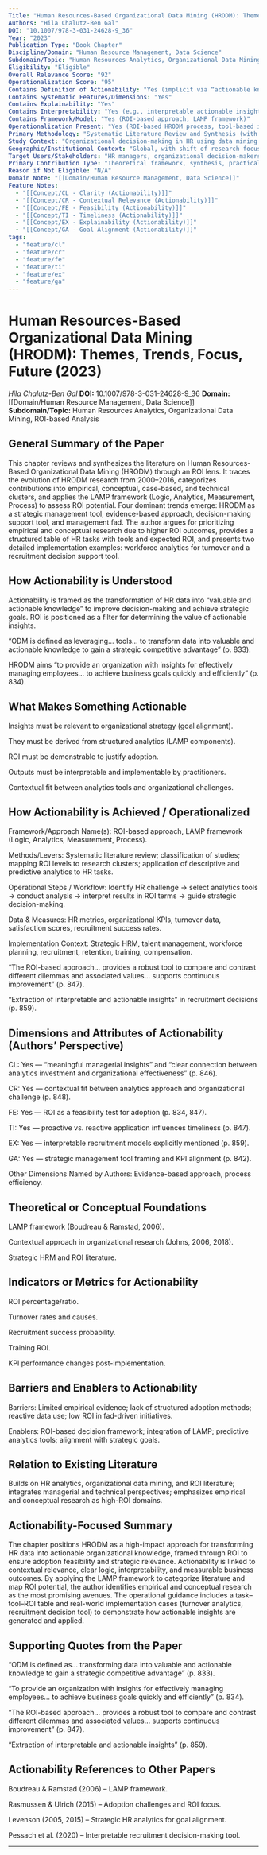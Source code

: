 ```yaml
---
Title: "Human Resources-Based Organizational Data Mining (HRODM): Themes, Trends, Focus, Future"
Authors: "Hila Chalutz-Ben Gal"
DOI: "10.1007/978-3-031-24628-9_36"
Year: "2023"
Publication Type: "Book Chapter"
Discipline/Domain: "Human Resource Management, Data Science"
Subdomain/Topic: "Human Resources Analytics, Organizational Data Mining, ROI-based Analysis"
Eligibility: "Eligible"
Overall Relevance Score: "92"
Operationalization Score: "95"
Contains Definition of Actionability: "Yes (implicit via “actionable knowledge” definition in ODM/HRODM context)"
Contains Systematic Features/Dimensions: "Yes"
Contains Explainability: "Yes"
Contains Interpretability: "Yes (e.g., interpretable actionable insights in recruitment model)"
Contains Framework/Model: "Yes (ROI-based approach, LAMP framework)"
Operationalization Present: "Yes (ROI-based HRODM process, tool-based implementation examples)"
Primary Methodology: "Systematic Literature Review and Synthesis (with conceptual and empirical analysis)"
Study Context: "Organizational decision-making in HR using data mining and analytics, ROI lens"
Geographic/Institutional Context: "Global, with shift of research focus from Europe to North America"
Target Users/Stakeholders: "HR managers, organizational decision-makers, data scientists, researchers"
Primary Contribution Type: "Theoretical framework, synthesis, practical implementation guidance"
Reason if Not Eligible: "N/A"
Domain Note: "[[Domain/Human Resource Management, Data Science]]"
Feature Notes:
  - "[[Concept/CL - Clarity (Actionability)]]"
  - "[[Concept/CR - Contextual Relevance (Actionability)]]"
  - "[[Concept/FE - Feasibility (Actionability)]]"
  - "[[Concept/TI - Timeliness (Actionability)]]"
  - "[[Concept/EX - Explainability (Actionability)]]"
  - "[[Concept/GA - Goal Alignment (Actionability)]]"
tags:
  - "feature/cl"
  - "feature/cr"
  - "feature/fe"
  - "feature/ti"
  - "feature/ex"
  - "feature/ga"
---
```

# Human Resources-Based Organizational Data Mining (HRODM): Themes, Trends, Focus, Future (2023)
*Hila Chalutz-Ben Gal*
**DOI:** 10.1007/978-3-031-24628-9_36
**Domain:** [[Domain/Human Resource Management, Data Science]]
**Subdomain/Topic:** Human Resources Analytics, Organizational Data Mining, ROI-based Analysis

## General Summary of the Paper
This chapter reviews and synthesizes the literature on Human Resources-Based Organizational Data Mining (HRODM) through an ROI lens. It traces the evolution of HRODM research from 2000–2016, categorizes contributions into empirical, conceptual, case-based, and technical clusters, and applies the LAMP framework (Logic, Analytics, Measurement, Process) to assess ROI potential. Four dominant trends emerge: HRODM as a strategic management tool, evidence-based approach, decision-making support tool, and management fad. The author argues for prioritizing empirical and conceptual research due to higher ROI outcomes, provides a structured table of HR tasks with tools and expected ROI, and presents two detailed implementation examples: workforce analytics for turnover and a recruitment decision support tool.

## How Actionability is Understood
Actionability is framed as the transformation of HR data into “valuable and actionable knowledge” to improve decision-making and achieve strategic goals. ROI is positioned as a filter for determining the value of actionable insights.

  
“ODM is defined as leveraging… tools… to transform data into valuable and actionable knowledge to gain a strategic competitive advantage” (p. 833).  

  
HRODM aims “to provide an organization with insights for effectively managing employees… to achieve business goals quickly and efficiently” (p. 834).

## What Makes Something Actionable
Insights must be relevant to organizational strategy (goal alignment).

They must be derived from structured analytics (LAMP components).

ROI must be demonstrable to justify adoption.

Outputs must be interpretable and implementable by practitioners.

Contextual fit between analytics tools and organizational challenges.

## How Actionability is Achieved / Operationalized
Framework/Approach Name(s): ROI-based approach, LAMP framework (Logic, Analytics, Measurement, Process).  

Methods/Levers: Systematic literature review; classification of studies; mapping ROI levels to research clusters; application of descriptive and predictive analytics to HR tasks.  

Operational Steps / Workflow: Identify HR challenge → select analytics tools → conduct analysis → interpret results in ROI terms → guide strategic decision-making.  

Data &amp; Measures: HR metrics, organizational KPIs, turnover data, satisfaction scores, recruitment success rates.  

Implementation Context: Strategic HRM, talent management, workforce planning, recruitment, retention, training, compensation.  

  
“The ROI-based approach… provides a robust tool to compare and contrast different dilemmas and associated values… supports continuous improvement” (p. 847).  

  
“Extraction of interpretable and actionable insights” in recruitment decisions (p. 859).

## Dimensions and Attributes of Actionability (Authors’ Perspective)
CL: Yes — “meaningful managerial insights” and “clear connection between analytics investment and organizational effectiveness” (p. 846).  

CR: Yes — contextual fit between analytics approach and organizational challenge (p. 848).  

FE: Yes — ROI as a feasibility test for adoption (p. 834, 847).  

TI: Yes — proactive vs. reactive application influences timeliness (p. 847).  

EX: Yes — interpretable recruitment models explicitly mentioned (p. 859).  

GA: Yes — strategic management tool framing and KPI alignment (p. 842).  

Other Dimensions Named by Authors: Evidence-based approach, process efficiency.

## Theoretical or Conceptual Foundations
LAMP framework (Boudreau &amp; Ramstad, 2006).

Contextual approach in organizational research (Johns, 2006, 2018).

Strategic HRM and ROI literature.

## Indicators or Metrics for Actionability
ROI percentage/ratio.

Turnover rates and causes.

Recruitment success probability.

Training ROI.

KPI performance changes post-implementation.

## Barriers and Enablers to Actionability
Barriers: Limited empirical evidence; lack of structured adoption methods; reactive data use; low ROI in fad-driven initiatives.  

Enablers: ROI-based decision framework; integration of LAMP; predictive analytics tools; alignment with strategic goals.

## Relation to Existing Literature
Builds on HR analytics, organizational data mining, and ROI literature; integrates managerial and technical perspectives; emphasizes empirical and conceptual research as high-ROI domains.

## Actionability-Focused Summary
The chapter positions HRODM as a high-impact approach for transforming HR data into actionable organizational knowledge, framed through ROI to ensure adoption feasibility and strategic relevance. Actionability is linked to contextual relevance, clear logic, interpretability, and measurable business outcomes. By applying the LAMP framework to categorize literature and map ROI potential, the author identifies empirical and conceptual research as the most promising avenues. The operational guidance includes a task–tool–ROI table and real-world implementation cases (turnover analytics, recruitment decision tool) to demonstrate how actionable insights are generated and applied.

## Supporting Quotes from the Paper
“ODM is defined as… transforming data into valuable and actionable knowledge to gain a strategic competitive advantage” (p. 833).  

“To provide an organization with insights for effectively managing employees… to achieve business goals quickly and efficiently” (p. 834).  

“The ROI-based approach… provides a robust tool to compare and contrast different dilemmas and associated values… supports continuous improvement” (p. 847).  

“Extraction of interpretable and actionable insights” (p. 859).

## Actionability References to Other Papers
Boudreau &amp; Ramstad (2006) – LAMP framework.  

Rasmussen &amp; Ulrich (2015) – Adoption challenges and ROI focus.  

Levenson (2005, 2015) – Strategic HR analytics for goal alignment.  

Pessach et al. (2020) – Interpretable recruitment decision-making tool.

---
